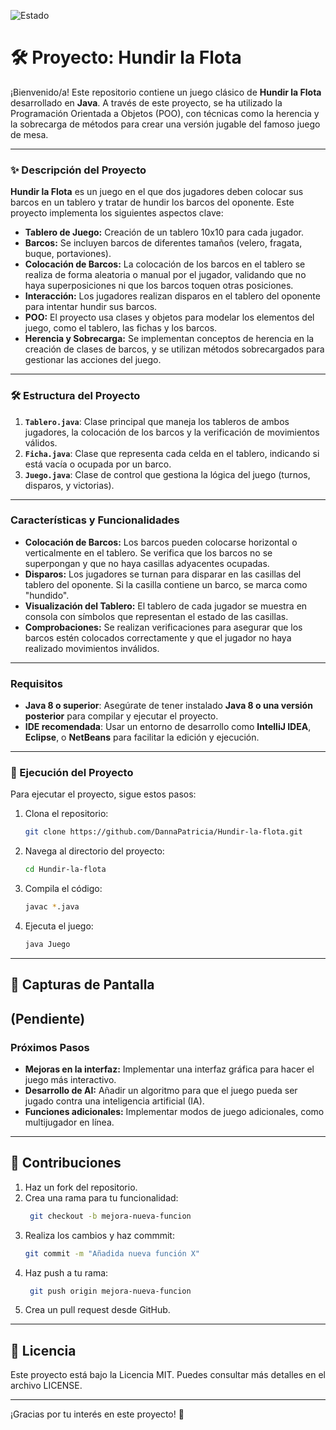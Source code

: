 ![Estado](https://img.shields.io/badge/Estado-Acabado-brightgreen?style=plastic)

# 🛠️ Proyecto: Hundir la Flota

¡Bienvenido/a! Este repositorio contiene un juego clásico de **Hundir la Flota** desarrollado en **Java**. A través de este proyecto, se ha utilizado la Programación Orientada a Objetos (POO), con técnicas como la herencia y la sobrecarga de métodos para crear una versión jugable del famoso juego de mesa.

---

### ✨ Descripción del Proyecto

**Hundir la Flota** es un juego en el que dos jugadores deben colocar sus barcos en un tablero y tratar de hundir los barcos del oponente. Este proyecto implementa los siguientes aspectos clave:

- **Tablero de Juego:** Creación de un tablero 10x10 para cada jugador.
- **Barcos:** Se incluyen barcos de diferentes tamaños (velero, fragata, buque, portaviones).
- **Colocación de Barcos:** La colocación de los barcos en el tablero se realiza de forma aleatoria o manual por el jugador, validando que no haya superposiciones ni que los barcos toquen otras posiciones.
- **Interacción:** Los jugadores realizan disparos en el tablero del oponente para intentar hundir sus barcos.
- **POO:** El proyecto usa clases y objetos para modelar los elementos del juego, como el tablero, las fichas y los barcos.
- **Herencia y Sobrecarga:** Se implementan conceptos de herencia en la creación de clases de barcos, y se utilizan métodos sobrecargados para gestionar las acciones del juego.

---

### 🛠️ Estructura del Proyecto

1. **`Tablero.java`**: Clase principal que maneja los tableros de ambos jugadores, la colocación de los barcos y la verificación de movimientos válidos.
2. **`Ficha.java`**: Clase que representa cada celda en el tablero, indicando si está vacía o ocupada por un barco.
3. **`Juego.java`**: Clase de control que gestiona la lógica del juego (turnos, disparos, y victorias).

---

### Características y Funcionalidades

- **Colocación de Barcos:** Los barcos pueden colocarse horizontal o verticalmente en el tablero. Se verifica que los barcos no se superpongan y que no haya casillas adyacentes ocupadas.
- **Disparos:** Los jugadores se turnan para disparar en las casillas del tablero del oponente. Si la casilla contiene un barco, se marca como "hundido".
- **Visualización del Tablero:** El tablero de cada jugador se muestra en consola con símbolos que representan el estado de las casillas.
- **Comprobaciones:** Se realizan verificaciones para asegurar que los barcos estén colocados correctamente y que el jugador no haya realizado movimientos inválidos.

---

### Requisitos

- **Java 8 o superior**: Asegúrate de tener instalado **Java 8 o una versión posterior** para compilar y ejecutar el proyecto.
- **IDE recomendada**: Usar un entorno de desarrollo como **IntelliJ IDEA**, **Eclipse**, o **NetBeans** para facilitar la edición y ejecución.

---

### 🚀 Ejecución del Proyecto

Para ejecutar el proyecto, sigue estos pasos:

1. Clona el repositorio:
    ```bash
    git clone https://github.com/DannaPatricia/Hundir-la-flota.git
    ```

2. Navega al directorio del proyecto:
    ```bash
    cd Hundir-la-flota
    ```

3. Compila el código:
    ```bash
    javac *.java
    ```

4. Ejecuta el juego:
    ```bash
    java Juego
    ```

---

## 🎨 Capturas de Pantalla

(Pendiente)
---

### Próximos Pasos

- **Mejoras en la interfaz:** Implementar una interfaz gráfica para hacer el juego más interactivo.
- **Desarrollo de AI:** Añadir un algoritmo para que el juego pueda ser jugado contra una inteligencia artificial (IA).
- **Funciones adicionales:** Implementar modos de juego adicionales, como multijugador en línea.

---

## 🤝 Contribuciones

1. Haz un fork del repositorio.
2. Crea una rama para tu funcionalidad:
   ```bash
    git checkout -b mejora-nueva-funcion
3. Realiza los cambios y haz commmit:
   ```bash
   git commit -m "Añadida nueva función X"
4. Haz push a tu rama:
   ```bash
    git push origin mejora-nueva-funcion
5. Crea un pull request desde GitHub.


---

## 📜 Licencia
Este proyecto está bajo la Licencia MIT. Puedes consultar más detalles en el archivo LICENSE.

---
¡Gracias por tu interés en este proyecto! 🚀



 

